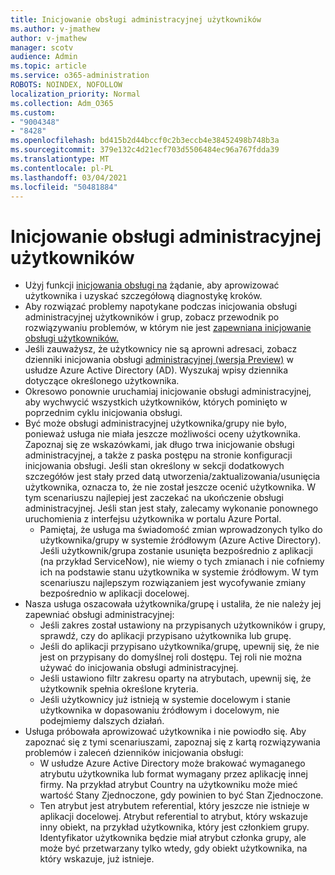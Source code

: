 ```yaml
---
title: Inicjowanie obsługi administracyjnej użytkowników
ms.author: v-jmathew
author: v-jmathew
manager: scotv
audience: Admin
ms.topic: article
ms.service: o365-administration
ROBOTS: NOINDEX, NOFOLLOW
localization_priority: Normal
ms.collection: Adm_O365
ms.custom:
- "9004348"
- "8428"
ms.openlocfilehash: bd415b2d44bccf0c2b3eccb4e38452498b748b3a
ms.sourcegitcommit: 379e132c4d21ecf703d5506484ec96a767fdda39
ms.translationtype: MT
ms.contentlocale: pl-PL
ms.lasthandoff: 03/04/2021
ms.locfileid: "50481884"
---
```

# <a name="user-provisioning"></a>Inicjowanie obsługi administracyjnej użytkowników

- Użyj funkcji [inicjowania obsługi na](https://docs.microsoft.com/azure/active-directory/app-provisioning/provision-on-demand) żądanie, aby aprowizować użytkownika i uzyskać szczegółową diagnostykę kroków.
- Aby rozwiązać problemy napotykane podczas inicjowania obsługi administracyjnej użytkowników i grup, zobacz przewodnik po rozwiązywaniu problemów, w którym nie jest [zapewniana inicjowanie obsługi użytkowników.](https://docs.microsoft.com/azure/active-directory/app-provisioning/application-provisioning-config-problem-no-users-provisioned)
- Jeśli zauważysz, że użytkownicy nie są aprowni adresaci, zobacz dzienniki inicjowania obsługi [administracyjnej (wersja Preview)](https://docs.microsoft.com/azure/active-directory/reports-monitoring/concept-provisioning-logs) w usłudze Azure Active Directory (AD). Wyszukaj wpisy dziennika dotyczące określonego użytkownika.
- Okresowo ponownie uruchamiaj inicjowanie obsługi administracyjnej, aby wychwycić wszystkich użytkowników, których pominięto w poprzednim cyklu inicjowania obsługi.
- Być może obsługi administracyjnej użytkownika/grupy nie było, ponieważ usługa nie miała jeszcze możliwości oceny użytkownika. Zapoznaj się ze wskazówkami, jak długo trwa inicjowanie obsługi administracyjnej, a także z paska postępu na stronie konfiguracji inicjowania obsługi. Jeśli stan określony w sekcji dodatkowych szczegółów jest stały przed datą utworzenia/zaktualizowania/usunięcia użytkownika, oznacza to, że nie został jeszcze ocenić użytkownika. W tym scenariuszu najlepiej jest zaczekać na ukończenie obsługi administracyjnej. Jeśli stan jest stały, zalecamy wykonanie ponownego uruchomienia z interfejsu użytkownika w portalu Azure Portal.
  - Pamiętaj, że usługa ma świadomość zmian wprowadzonych tylko do użytkownika/grupy w systemie źródłowym (Azure Active Directory). Jeśli użytkownik/grupa zostanie usunięta bezpośrednio z aplikacji (na przykład ServiceNow), nie wiemy o tych zmianach i nie cofniemy ich na podstawie stanu użytkownika w systemie źródłowym. W tym scenariuszu najlepszym rozwiązaniem jest wycofywanie zmiany bezpośrednio w aplikacji docelowej.
- Nasza usługa oszacowała użytkownika/grupę i ustaliła, że nie należy jej zapewniać obsługi administracyjnej:
  - Jeśli zakres został ustawiony na przypisanych użytkowników i grupy, sprawdź, czy do aplikacji przypisano użytkownika lub grupę.
  - Jeśli do aplikacji przypisano użytkownika/grupę, upewnij się, że nie jest on przypisany do domyślnej roli dostępu. Tej roli nie można używać do inicjowania obsługi administracyjnej.
  - Jeśli ustawiono filtr zakresu oparty na atrybutach, upewnij się, że użytkownik spełnia określone kryteria.
  - Jeśli użytkownicy już istnieją w systemie docelowym i stanie użytkownika w dopasowaniu źródłowym i docelowym, nie podejmiemy dalszych działań.
- Usługa próbowała aprowizować użytkownika i nie powiodło się. Aby zapoznać się z tymi scenariuszami, zapoznaj się z kartą rozwiązywania problemów i zaleceń dzienników inicjowania obsługi:
  - W usłudze Azure Active Directory może brakować wymaganego atrybutu użytkownika lub format wymagany przez aplikację innej firmy. Na przykład atrybut Country na użytkowniku może mieć wartość Stany Zjednoczone, gdy powinien to być Stan Zjednoczone.
  - Ten atrybut jest atrybutem referential, który jeszcze nie istnieje w aplikacji docelowej. Atrybut referential to atrybut, który wskazuje inny obiekt, na przykład użytkownika, który jest członkiem grupy. Identyfikator użytkownika będzie miał atrybut członka grupy, ale może być przetwarzany tylko wtedy, gdy obiekt użytkownika, na który wskazuje, już istnieje.
